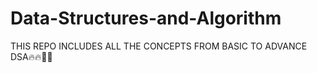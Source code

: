 # Data-Structures-and-Algorithm

THIS REPO INCLUDES ALL THE CONCEPTS FROM BASIC TO ADVANCE DSA🔥🔥👨‍💻
